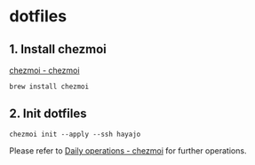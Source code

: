 # dotfiles

## 1. Install chezmoi

[chezmoi \- chezmoi](https://www.chezmoi.io/)

```sh-session
brew install chezmoi
```

## 2. Init dotfiles

```sh-session
chezmoi init --apply --ssh hayajo
```

Please refer to [Daily operations \- chezmoi](https://www.chezmoi.io/user-guide/daily-operations/) for further operations.
